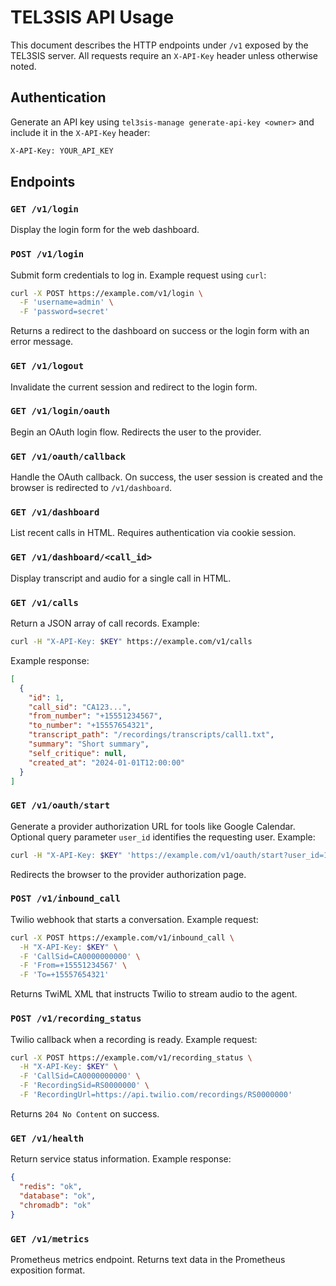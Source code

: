 # TEL3SIS API Usage

This document describes the HTTP endpoints under `/v1` exposed by the TEL3SIS server. All requests require an `X-API-Key` header unless otherwise noted.

## Authentication

Generate an API key using `tel3sis-manage generate-api-key <owner>` and include it in the `X-API-Key` header:

```bash
X-API-Key: YOUR_API_KEY
```

## Endpoints

### `GET /v1/login`
Display the login form for the web dashboard.

### `POST /v1/login`
Submit form credentials to log in. Example request using `curl`:

```bash
curl -X POST https://example.com/v1/login \
  -F 'username=admin' \
  -F 'password=secret'
```

Returns a redirect to the dashboard on success or the login form with an error message.

### `GET /v1/logout`
Invalidate the current session and redirect to the login form.

### `GET /v1/login/oauth`
Begin an OAuth login flow. Redirects the user to the provider.

### `GET /v1/oauth/callback`
Handle the OAuth callback. On success, the user session is created and the browser is redirected to `/v1/dashboard`.

### `GET /v1/dashboard`
List recent calls in HTML. Requires authentication via cookie session.

### `GET /v1/dashboard/<call_id>`
Display transcript and audio for a single call in HTML.

### `GET /v1/calls`
Return a JSON array of call records. Example:

```bash
curl -H "X-API-Key: $KEY" https://example.com/v1/calls
```

Example response:

```json
[
  {
    "id": 1,
    "call_sid": "CA123...",
    "from_number": "+15551234567",
    "to_number": "+15557654321",
    "transcript_path": "/recordings/transcripts/call1.txt",
    "summary": "Short summary",
    "self_critique": null,
    "created_at": "2024-01-01T12:00:00"
  }
]
```

### `GET /v1/oauth/start`
Generate a provider authorization URL for tools like Google Calendar. Optional query parameter `user_id` identifies the requesting user. Example:

```bash
curl -H "X-API-Key: $KEY" 'https://example.com/v1/oauth/start?user_id=123'
```

Redirects the browser to the provider authorization page.

### `POST /v1/inbound_call`
Twilio webhook that starts a conversation. Example request:

```bash
curl -X POST https://example.com/v1/inbound_call \
  -H "X-API-Key: $KEY" \
  -F 'CallSid=CA0000000000' \
  -F 'From=+15551234567' \
  -F 'To=+15557654321'
```

Returns TwiML XML that instructs Twilio to stream audio to the agent.

### `POST /v1/recording_status`
Twilio callback when a recording is ready. Example request:

```bash
curl -X POST https://example.com/v1/recording_status \
  -H "X-API-Key: $KEY" \
  -F 'CallSid=CA0000000000' \
  -F 'RecordingSid=RS0000000' \
  -F 'RecordingUrl=https://api.twilio.com/recordings/RS0000000'
```

Returns `204 No Content` on success.

### `GET /v1/health`
Return service status information. Example response:

```json
{
  "redis": "ok",
  "database": "ok",
  "chromadb": "ok"
}
```

### `GET /v1/metrics`
Prometheus metrics endpoint. Returns text data in the Prometheus exposition format.

